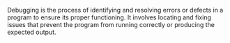 Debugging is the process of identifying and resolving errors or defects in a program to ensure its proper functioning. It involves locating and fixing issues that prevent the program from running correctly or producing the expected output.
